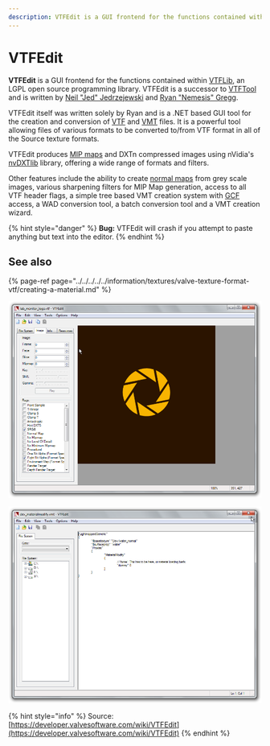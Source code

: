 ```yaml
---
description: VTFEdit is a GUI frontend for the functions contained within VTFLib
---
```


# VTFEdit

**VTFEdit** is a GUI frontend for the functions contained within [VTFLib](https://developer.valvesoftware.com/wiki/VTFLib), an LGPL open source programming library. VTFEdit is a successor to [VTFTool](https://developer.valvesoftware.com/wiki/VTFTool) and is written by [Neil "Jed" Jedrzejewski](https://developer.valvesoftware.com/wiki/User:Wunderboy) and [Ryan "Nemesis" Gregg](https://developer.valvesoftware.com/wiki/User:Nem).

VTFEdit itself was written solely by Ryan and is a .NET based GUI tool for the creation and conversion of [VTF](https://developer.valvesoftware.com/wiki/VTF) and [VMT](https://developer.valvesoftware.com/wiki/VMT) files. It is a powerful tool allowing files of various formats to be converted to/from VTF format in all of the Source texture formats.

VTFEdit produces [MIP maps](https://developer.valvesoftware.com/wiki/MIP_Mapping) and DXTn compressed images using nVidia's [nvDXTlib](http://developer.nvidia.com/object/dds_utilities.html) library, offering a wide range of formats and filters.

Other features include the ability to create [normal maps](https://developer.valvesoftware.com/wiki/Normal_Maps) from grey scale images, various sharpening filters for MIP Map generation, access to all VTF header flags, a simple tree based VMT creation system with [GCF](https://developer.valvesoftware.com/wiki/GCF) access, a WAD conversion tool, a batch conversion tool and a VMT creation wizard.

{% hint style="danger" %}
**Bug:** VTFEdit will crash if you attempt to paste anything but text into the editor.
{% endhint %}

## See also

{% page-ref page="../../../../../information/textures/valve-texture-format-vtf/creating-a-material.md" %}

![](../../../../../.gitbook/assets/vtfedit1.png)

![](../../../../../.gitbook/assets/vtfedit2.png)

{% hint style="info" %}
Source: [https://developer.valvesoftware.com/wiki/VTFEdit](https://developer.valvesoftware.com/wiki/VTFEdit)
{% endhint %}


